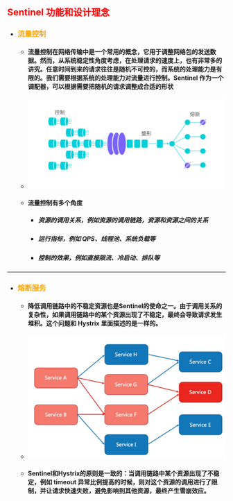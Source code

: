 ## <font color='red'>Sentinel 功能和设计理念</font>





- ### <font color='orange'>流量控制</font>

  

  - #### 流量控制在网络传输中是一个常用的概念，它用于调整网络包的发送数据。然而，从系统稳定性角度考虑，在处理请求的速度上，也有非常多的讲究。任意时间到来的请求往往是随机不可控的，而系统的处理能力是有限的。我们需要根据系统的处理能力对流量进行控制。Sentinel 作为一个调配器，可以根据需要把随机的请求调整成合适的形状

  - ![arch](Sentinel%E5%8A%9F%E8%83%BD%E5%92%8C%E8%AE%BE%E8%AE%A1%E7%90%86%E5%BF%B5.assets/sentinel-flow-overview.jpg)

  - #### 流量控制有多个角度

    - ##### 资源的调用关系，例如资源的调用链路，资源和资源之间的关系

    - ##### 运行指标，例如 QPS、线程池、系统负载等

    - ##### 控制的效果，例如直接限流、冷启动、排队等





<hr>





- ### <font color='orange'>熔断服务</font>

  

  - #### 降低调用链路中的不稳定资源也是Sentinel的使命之一。由于调用关系的复杂性，如果调用链路中的某个资源出现了不稳定，最终会导致请求发生堆积。这个问题和 Hystrix 里面描述的是一样的。

  - <img src="Sentinel%E5%8A%9F%E8%83%BD%E5%92%8C%E8%AE%BE%E8%AE%A1%E7%90%86%E5%BF%B5.assets/62410811-cd871680-b61d-11e9-9df7-3ee41c618644-16382494886703.png" alt="image" style="zoom:67%;" />
  
  - #### Sentinel和Hystrix的原则是一致的：当调用链路中某个资源出现了不稳定，例如 timeout 异常比例提高的时候，则对这个资源的调用进行了限制，并让请求快速失败，避免影响到其他资源，最终产生雪崩效应。













